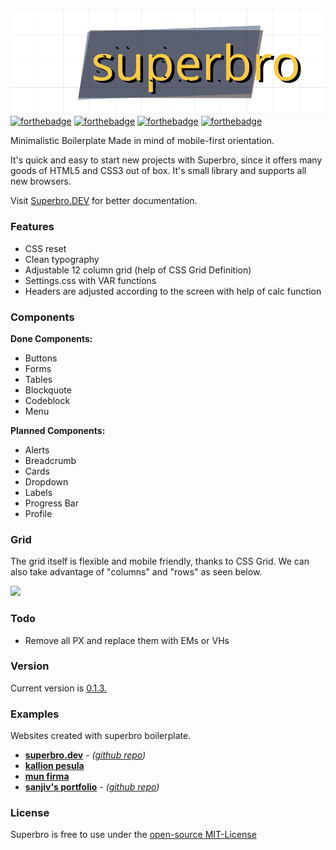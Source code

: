 ![](https://raw.githubusercontent.com/eync/SuperBro.dev/master/img/superblogo.svg)
[![forthebadge](https://forthebadge.com/images/badges/built-with-love.svg)](https://forthebadge.com) [![forthebadge](https://forthebadge.com/images/badges/for-you.svg)](https://forthebadge.com) [![forthebadge](https://forthebadge.com/images/badges/uses-html.svg)](https://forthebadge.com) [![forthebadge](https://forthebadge.com/images/badges/uses-css.svg)](https://forthebadge.com)

Minimalistic Boilerplate
Made in mind of mobile-first orientation.

It's quick and easy to start new projects with Superbro, since it offers many goods of HTML5 and CSS3 out of box. It's small library and supports all new browsers.

Visit [Superbro.DEV](https://superbro.dev) for better documentation.

### Features
- CSS reset
- Clean typography 
- Adjustable 12 column grid (help of CSS Grid Definition)
- Settings.css with VAR functions
- Headers are adjusted according to the screen with help of calc function

### Components
**Done Components:**
- Buttons
- Forms
- Tables
- Blockquote
- Codeblock
- Menu


**Planned Components:**
- Alerts
- Breadcrumb
- Cards 
- Dropdown
- Labels
- Progress Bar
- Profile


### Grid
The grid itself is flexible and mobile friendly, thanks to CSS Grid. 
We can also take advantage of "columns" and "rows" as seen below.

![](https://github.com/eync/SuperBro.dev/blob/master/gif.gif)

### Todo
- Remove all PX and replace them with EMs or VHs

### Version
Current version is [0.1.3.](https://github.com/eync/superbro/releases/tag/v0.1.3)

### Examples
Websites created with superbro boilerplate.
-   __[superbro.dev](https://superbro.dev)__ - _([github repo](https://github.com/eync/SuperBro.dev))_
-   __[kallion pesula](https://kallionpesula.com)__
-   __[mun firma](https://munfirma.fi)__
-   __[sanjiv's portfolio](https://sanjiv.info)__ - _([github repo](https://github.com/eync/eync.github.io))_

### License
Superbro is free to use under the [open-source MIT-License](https://github.com/eync/superbro/blob/master/LICENSE.md)
